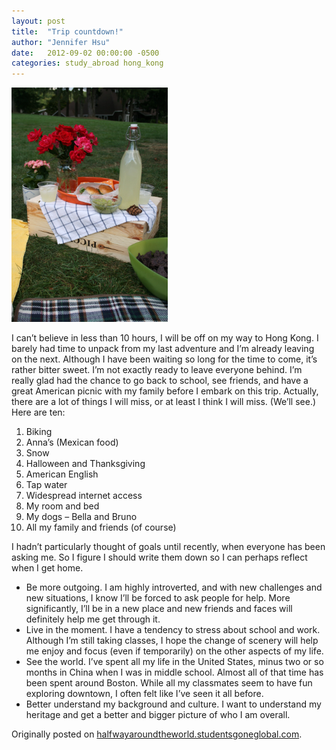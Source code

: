 ```yaml
---
layout: post
title:  "Trip countdown!"
author: "Jennifer Hsu"
date:   2012-09-02 00:00:00 -0500
categories: study_abroad hong_kong
---
```

<p class="centered"><img src="/images/blog_posts/2012-09-02-trip-countdown-img-1.jpg" alt="Sendoff Picnic" style="width: 250px;" /></p>

I can’t believe in less than 10 hours, I will be off on my way to Hong Kong. I barely had time to unpack from my last adventure and I’m already leaving on the next. Although I have been waiting so long for the time to come, it’s rather bitter sweet. I’m not exactly ready to leave everyone behind. I’m really glad had the chance to go back to school, see friends, and have a great American picnic with my family before I embark on this trip.
Actually, there are a lot of things I will miss, or at least I think I will miss. (We’ll see.) Here are ten:

1. Biking
2. Anna’s (Mexican food)
3. Snow
4. Halloween and Thanksgiving
5. American English
6. Tap water
7. Widespread internet access
8. My room and bed
9. My dogs – Bella and Bruno
10. All my family and friends (of course)

I hadn’t particularly thought of goals until recently, when everyone has been asking me. So I figure I should write them down so I can perhaps reflect when I get home.

- Be more outgoing. I am highly introverted, and with new challenges and new situations, I know I’ll be forced to ask people for help. More significantly, I’ll be in a new place and new friends and faces will definitely help me get through it.
- Live in the moment. I have a tendency to stress about school and work. Although I’m still taking classes, I hope the change of scenery will help me enjoy and focus (even if temporarily) on the other aspects of my life.
- See the world. I’ve spent all my life in the United States, minus two or so months in China when I was in middle school. Almost all of that time has been spent around Boston. While all my classmates seem to have fun exploring downtown, I often felt like I’ve seen it all before.
- Better understand my background and culture. I want to understand my heritage and get a better and bigger picture of who I am overall.

Originally posted on [halfwayaroundtheworld.studentsgoneglobal.com](https://sonder.io/p/post/ccca5379-824c-4f43-b8f3-b315a0a193f0).
